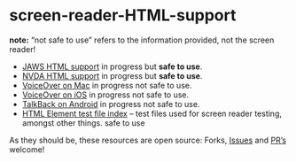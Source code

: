 # screen-reader-HTML-support

**note:** “not safe to use” refers to the information provided, not the screen reader!

 - [JAWS HTML support](https://tetralogical.github.io/screen-reader-HTML-support/JAWS.html) in progress but **safe to use**.
 - [NVDA HTML support](https://tetralogical.github.io/screen-reader-HTML-support/NVDA.html) in progress but **safe to use**.
 - [VoiceOver on Mac](https://tetralogical.github.io/screen-reader-HTML-support/VO-mac.html) in progress not safe to use.
 - [VoiceOver on iOS](https://tetralogical.github.io/screen-reader-HTML-support/VO-ios.html) in progress not safe to use.
 - [TalkBack on Android](https://tetralogical.github.io/screen-reader-HTML-support/TalkBack-android.html) in progress not safe to use.
- [HTML Element test file index](https://stevefaulkner.github.io/AT-browser-tests/) – test files used for screen reader testing, amongst other things. safe to use

As they should be, these resources are open source: Forks, [Issues](https://github.com/TetraLogical/screen-reader-HTML-support/issues) and [PR’s](https://github.com/TetraLogical/screen-reader-HTML-support/pulls) welcome!
